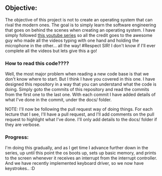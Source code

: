 ## Objective:
The objective of this project is not to create an operating system that can rival the modern ones. The goal is to simply learn the software engineering that goes on behind the scenes when creating an operating system. I have simply followed [this youtube series](https://www.youtube.com/playlist?list=PLHh55M_Kq4OApWScZyPl5HhgsTJS9MZ6M) so all the credit goes to the awesome guy who made all the videos typing with one hand and holding the microphone in the other... all the way! #Respect SIR! I don't know if I'll ever complete all the videos but lets give this a go!

### How to read this code????
  Well, the most major problem when reading a new code base is that we don't know where to start. But I think I have you covered in this one. I have designed this repository in a way that you can understand what the code is doing. Simply goto the commits of this repository and read the commits from the first one to the last one. With each commit I have added details of what I've done in the commit, under the docs/ folder.

  NOTE: I'll now be following the pull request way of doing things. For each lecture that I see, I'll have a pull request, and I'll add comments on the pull request to highlight what I've done. I'll only add details to the docs/ folder if they are verbose.

### Progress:
  I'm doing this gradually, and as I get time I advance further down in the series, up until this point the os boots up, sets up basic memory, and prints to the screen whenever it receives an interrupt from the interrupt controller. And we have recently implemented keyboard driver, so we now have keystrokes.. :D